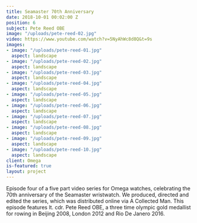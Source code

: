 ```yaml
---
title: Seamaster 70th Anniversary
date: 2018-10-01 00:02:00 Z
position: 6
subject: Pete Reed OBE
image: "/uploads/pete-reed-02.jpg"
video: https://www.youtube.com/watch?v=5NyAhWc8d8Q&t=9s
images:
- image: "/uploads/pete-reed-01.jpg"
  aspect: landscape
- image: "/uploads/pete-reed-02.jpg"
  aspect: landscape
- image: "/uploads/pete-reed-03.jpg"
  aspect: landscape
- image: "/uploads/pete-reed-04.jpg"
  aspect: landscape
- image: "/uploads/pete-reed-05.jpg"
  aspect: landscape
- image: "/uploads/pete-reed-06.jpg"
  aspect: landscape
- image: "/uploads/pete-reed-07.jpg"
  aspect: landscape
- image: "/uploads/pete-reed-08.jpg"
  aspect: landscape
- image: "/uploads/pete-reed-09.jpg"
  aspect: landscape
- image: "/uploads/pete-reed-10.jpg"
  aspect: landscape
client: Omega
is-featured: true
layout: project
---
```


Episode four of a five part video series for Omega watches, celebrating the 70th anniversary of the Seamaster wristwatch. We produced, directed and edited the series, which was distributed online via A Collected Man. This episode features lt. cdr. Pete Reed OBE, a three time olympic gold medallist for rowing in Beijing 2008, London 2012 and Rio De Janero 2016. 